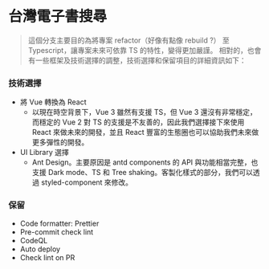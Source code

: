 # 台灣電子書搜尋

> 這個分支主要目的為將專案 refactor（好像有點像 rebuild ?） 至 Typescript，讓專案未來可依靠 TS 的特性，變得更加嚴謹。
> 相對的，也會有一些框架及技術選擇的調整，技術選擇和保留項目的詳細資訊如下：

### 技術選擇

- 將 Vue 轉換為 React
  - 以現在時空背景下，Vue 3 雖然有支援 TS，但 Vue 3 還沒有非常穩定，而穩定的 Vue 2 對 TS 的支援是不友善的，因此我們選擇接下來使用 React 來做未來的開發，並且 React 豐富的生態圈也可以協助我們未來做更多彈性的開發。
- UI Library 選擇
  - Ant Design。主要原因是 antd components 的 API 與功能相當完整，也支援 Dark mode、TS 和 Tree shaking。客製化樣式的部分，我們可以透過 styled-component 來修改。

### 保留

- Code formatter: Prettier
- Pre-commit check lint
- CodeQL
- Auto deploy
- Check lint on PR
